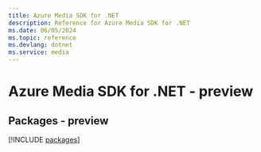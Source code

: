 ```yaml
---
title: Azure Media SDK for .NET
description: Reference for Azure Media SDK for .NET
ms.date: 06/05/2024
ms.topic: reference
ms.devlang: dotnet
ms.service: media
---
```

# Azure Media SDK for .NET - preview
## Packages - preview
[!INCLUDE [packages](media-index.md)]